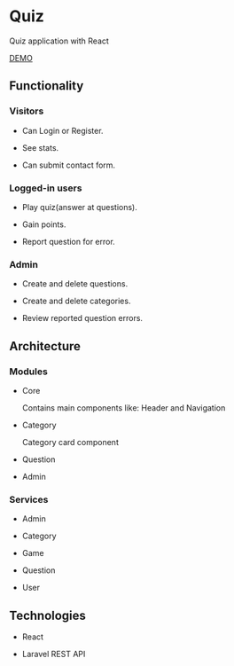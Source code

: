 # Quiz
Quiz application with React

[DEMO](https://quiz.sharkdev.eu)

<h2>Functionality</h2>
<h3>Visitors</h3>

- Can Login or Register. 

- See stats.

- Can submit contact form.
<h3>Logged-in users</h3>

- Play quiz(answer at questions).

- Gain points.

- Report question for error.
<h3>Admin</h3>

- Create and delete questions.

- Create and delete categories.

- Review reported question errors.

<h2>Architecture</h2>
<h3>Modules</h3>

- Core
  <p>Contains main components like: Header and Navigation</p>

- Category
  <p>Category card component</p>
  
- Question

- Admin
<h3>Services</h3>

- Admin

- Category

- Game

- Question
 
- User

<h2>Technologies</h2>

- React

- Laravel REST API
